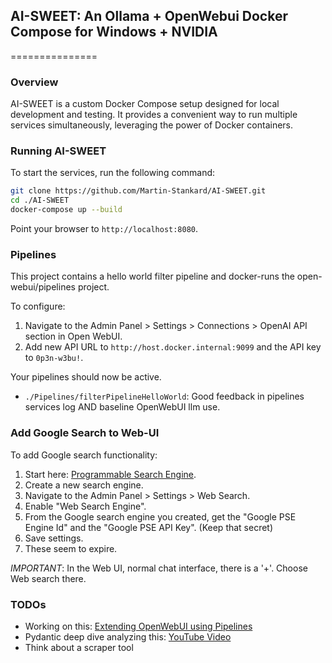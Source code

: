 ## AI-SWEET: An Ollama + OpenWebui Docker Compose for Windows + NVIDIA 
===============

### Overview

AI-SWEET is a custom Docker Compose setup designed for local development and testing. It provides a convenient way to run multiple services simultaneously, leveraging the power of Docker containers.

### Running AI-SWEET

To start the services, run the following command:
```bash
git clone https://github.com/Martin-Stankard/AI-SWEET.git
cd ./AI-SWEET
docker-compose up --build
```
Point your browser to `http://localhost:8080`.

### Pipelines

This project contains a hello world filter pipeline and docker-runs the open-webui/pipelines project. 

To configure:
1. Navigate to the Admin Panel > Settings > Connections > OpenAI API section in Open WebUI.
2. Add new API URL to `http://host.docker.internal:9099` and the API key to `0p3n-w3bu!`.

Your pipelines should now be active.
- `./Pipelines/filterPipelineHelloWorld`: Good feedback in pipelines services log AND baseline OpenWebUI llm use.

### Add Google Search to Web-UI

To add Google search functionality:
1. Start here: [Programmable Search Engine](https://programmablesearchengine.google.com/about/).
2. Create a new search engine.
3. Navigate to the Admin Panel > Settings > Web Search.
4. Enable "Web Search Engine".
5. From the Google search engine you created, get the "Google PSE Engine Id" and the "Google PSE API Key". (Keep that secret)
6. Save settings.
7. These seem to expire.

*IMPORTANT*: In the Web UI, normal chat interface, there is a '+'. Choose Web search there.

### TODOs

* Working on this: [Extending OpenWebUI using Pipelines](https://zohaib.me/extending-openwebui-using-pipelines/)
* Pydantic deep dive analyzing this: [YouTube Video](https://youtu.be/pC17ge_2n0Q?si=vzgZlxL1x-60r5MY)
* Think about a scraper tool


